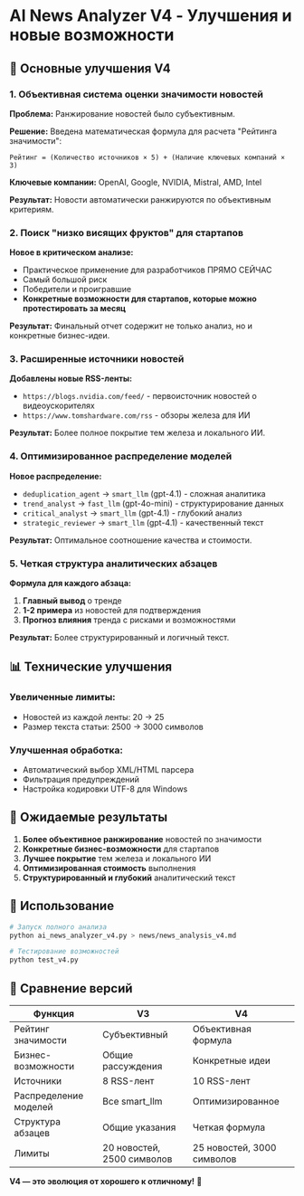 # AI News Analyzer V4 - Улучшения и новые возможности

## 🚀 **Основные улучшения V4**

### 1. **Объективная система оценки значимости новостей**

**Проблема:** Ранжирование новостей было субъективным.

**Решение:** Введена математическая формула для расчета "Рейтинга значимости":
```
Рейтинг = (Количество источников × 5) + (Наличие ключевых компаний × 3)
```

**Ключевые компании:** OpenAI, Google, NVIDIA, Mistral, AMD, Intel

**Результат:** Новости автоматически ранжируются по объективным критериям.

### 2. **Поиск "низко висящих фруктов" для стартапов**

**Новое в критическом анализе:**
- Практическое применение для разработчиков ПРЯМО СЕЙЧАС
- Самый большой риск
- Победители и проигравшие
- **Конкретные возможности для стартапов, которые можно протестировать за месяц**

**Результат:** Финальный отчет содержит не только анализ, но и конкретные бизнес-идеи.

### 3. **Расширенные источники новостей**

**Добавлены новые RSS-ленты:**
- `https://blogs.nvidia.com/feed/` - первоисточник новостей о видеоускорителях
- `https://www.tomshardware.com/rss` - обзоры железа для ИИ

**Результат:** Более полное покрытие тем железа и локального ИИ.

### 4. **Оптимизированное распределение моделей**

**Новое распределение:**
- `deduplication_agent` → `smart_llm` (gpt-4.1) - сложная аналитика
- `trend_analyst` → `fast_llm` (gpt-4o-mini) - структурирование данных
- `critical_analyst` → `smart_llm` (gpt-4.1) - глубокий анализ
- `strategic_reviewer` → `smart_llm` (gpt-4.1) - качественный текст

**Результат:** Оптимальное соотношение качества и стоимости.

### 5. **Четкая структура аналитических абзацев**

**Формула для каждого абзаца:**
1. **Главный вывод** о тренде
2. **1-2 примера** из новостей для подтверждения
3. **Прогноз влияния** тренда с рисками и возможностями

**Результат:** Более структурированный и логичный текст.

## 📊 **Технические улучшения**

### Увеличенные лимиты:
- Новостей из каждой ленты: 20 → 25
- Размер текста статьи: 2500 → 3000 символов

### Улучшенная обработка:
- Автоматический выбор XML/HTML парсера
- Фильтрация предупреждений
- Настройка кодировки UTF-8 для Windows

## 🎯 **Ожидаемые результаты**

1. **Более объективное ранжирование** новостей по значимости
2. **Конкретные бизнес-возможности** для стартапов
3. **Лучшее покрытие** тем железа и локального ИИ
4. **Оптимизированная стоимость** выполнения
5. **Структурированный и глубокий** аналитический текст

## 📝 **Использование**

```bash
# Запуск полного анализа
python ai_news_analyzer_v4.py > news/news_analysis_v4.md

# Тестирование возможностей
python test_v4.py
```

## 🔄 **Сравнение версий**

| Функция | V3 | V4 |
|---------|----|----|
| Рейтинг значимости | Субъективный | Объективная формула |
| Бизнес-возможности | Общие рассуждения | Конкретные идеи |
| Источники | 8 RSS-лент | 10 RSS-лент |
| Распределение моделей | Все smart_llm | Оптимизированное |
| Структура абзацев | Общие указания | Четкая формула |
| Лимиты | 20 новостей, 2500 символов | 25 новостей, 3000 символов |

**V4 — это эволюция от хорошего к отличному!** 🎉 